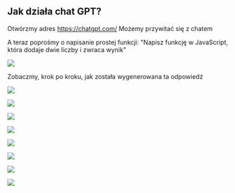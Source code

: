 ## Jak działa chat GPT?

Otwórzmy adres https://chatgpt.com/ 
Możemy przywitać się z chatem



A teraz poprośmy o napisanie prostej funkcji:
"Napisz funkcję w JavaScript, która dodaje dwie liczby i zwraca wynik"




![](img/dodawanie.png)



Zobaczmy, krok po kroku, jak została wygenerowana ta odpowiedź



![](img/etap1.png)



![](img/etap2.png)



![](img/etap3.png)



![](img/etap4.png)



![](img/etap5.png)



![](img/etap6.png)



![](img/etap7.png)



![](img/etapy-1-7.png)



